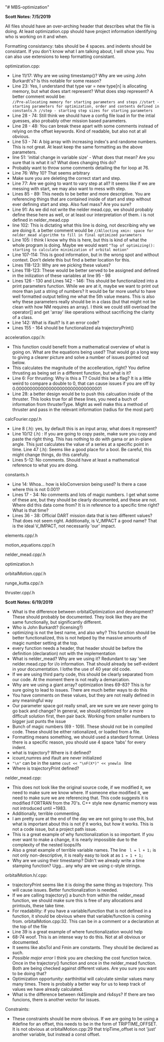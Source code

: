 "# MBS-optimization" 

**Scott Notes: 7/5/2019**

All files should have an over-arching header that describes what the file is doing. At least optimization.cpp should have project information identifying who is working on it and when.

Formatting consistancy: tabs should be 4 spaces. and indents should be consistant. If you don't know what I am talking about, I will show you. You can also use extensions to keep formatting consistant. 

optimization.cpp:
* Line 11/17: Why are we using timestamp()? Why are we using John Burkardt's? Is this notable for some reason?
* Line 23: Yes, I understand that type var = new type[n] is allocating memory, but what does start represent? What does step represent?
A better comment would be:  
`//Pre-allocating memory for starting parameters and steps
//start - starting parameters for optimization, order and contents defined in constants.h
//step - starting step sizes for starting parameters`  
* Line 28 - 74: Still think we should have a config file load in for the intial guesses, also probably other mission based parameters.
* Line 28 - 48: You can break these apart with some comments instead of relying on the offset keywords. Kind of readable, but also not at all obvious.
* Line 53 - 74: A big array with increasing index's and randome numbers. This is not great. At least keep the same formatting as the above parameters.
* line 51: 'initial change in variable size' - What does that mean? Are you sure that is what it is? What does changing this do?
* Probably want to throw some comments detailing the for loop at 76.
* Line 76: Why 10? That seems arbitrary
* Make sure you are deleting the correct start and step.
* Line 77: Are we going to want to vary step at all? It seems like if we are messing with start, we may also want to mess with step.
* Lines 85 - 89: This needs to be better and more descriptive. You are referencing things that are contained inside of start and step without ever defining start and step. Also fuel mass? Are you sure?
* Line 91: As we did not write the nelder mead.cpp, we should probably define these here as well, or at least our interpretation of them. i is not defined in nelder_mead.cpp
* line 102: This is dictating what this line is doing, not describing why we are doing it. a better comment would be `//Allocting xmin: space for nelder_mead algorithm to fill in final optimized parameters`
* Line 105: I think I know why this is here, but this is kind of what the whole program is doing. Maybe we would want `"Top of optimizing(): starting to calculate minimization of orbital motion"`
* Line 107-114: This is good information, but in the wrong spot and without context. Don't delete this but find a better location for this.
* Lines 118-123: Why are we picking these values?
* Lines 118-123: These would be better served to be assigned and defined in the inilization of these variables at line 95 - 98
* Lines 126 - 130 and Lines 142 - 146: This should be functionalized into a print parameters function. While we are at it, maybe we want to print out more than just a string of numbers? It would be far more useful to have well formatted output telling me what the 5th value means. This is also why these parameters really should be in a class (but that might not be clean with how NM requires an array). I think we could still overload the operator[] and get 'array' like operations without sacrificing the clarity of a class.
* Line 142: What is ifault? Is it an error code?
* Lines 155 - 164 should be functionalized ala trajectoryPrint()

acceleration.cpp/.h:
* This function could benefit from a mathematical overview of what is going on. What are the equations being used? That would go a long way to giving a clearer picture and solve a number of issues pointed out below.
* This calculates the magnitude of the accelleration, right? You define thrusting as being set in a different function, but what is it? 
* Line 6: For thrusting: Why is this a T? Could this be a flag? It is a little weird to compare a double to 0, that can cause issues if you are off by 0.00000000000000000000000000000001
* Line 28: a better design would be to push this calcuation inside of the thruster. This looks true for all these lines, you need a buch of information from thrusterType. Might as well make this a method of thruster and pass in the relevant information (radius for the most part)

calcFourier.cpp/.h
* Line 8 (.h): yes, by default this is an input array, what does it represent?
* Line 10/12 (.h) : If you are going to copy paste, make sure you copy and paste the right thing. This has nothing to do with gama or an in-plane angle. This just calculates the value of a series at a specific point in time.
Line 47 (.h): Seems like a good place for a bool. Be careful, this might change things, do this carefully.
* Lines 5-12: No comments. Should have at least a mathematical reference to what you are doing.

constants.h
* Line 14: Whoa... how is kiloConversion being used? Is there a case where this is not 0.001?
* Lines 17 - 34: No comments and lots of magic numbers. I get what some of these are, but they should be clearly documented, and these are not. Where did this data come from? It is in reference to a specific time right? What is that time?
* Lines 36 - 38: Official DART mission data that is two different values? That does not seem right. Additionally, is V_IMPACT a good name? That is the ideal V_IMPACT, not necessarily 'our' impact.

elements.cpp/.h

motion_equations.cpp/.h

nelder_mead.cpp/.h

optimization.h

orbitalMotion.cpp/.h

runge_kutta.cpp/.h

thruster.cpp/.h






**Scott Notes: 6/19/2019**
* What is the difference between orbitalOptimization and development? These should probably be documented. They look like they are the same functionally, but significantly different.  
* Who is John Burkardt? (licensing?)
* optimizing is not the best name, and also why? This function should be better functionalized, this is not helped by the massive amounts of magic number setting at the top.
* every function needs a header, that header should be before the definition (declaration) not with the implementation
* What is nelder_mead? Why are we using it? Redundant to say 'see nelder.mead.cpp for i/o information. That should already be self-evident in your documentation. I lothe the use of 40 year old code.
* If we are using third party code, this should be clearly separated from our code. At the moment there is not really a demarcation.
* Why are we using a giant array? optimization lines 69-83? This is for sure going to lead to issues. There are much better ways to do this
* You have comments on these values, but they are not really defined in any meaningful way
* Our parameter space got really small, are we sure we are never going to go back and change? In general, we should optimized for a more difficult solution first, then pair back. Working from smaller numbers to bigger just punts the issue
* Bunch of magic numbers (69 - 109). These should not be in compiled code. These should be either rationalized, or loaded from a file.
* Formatting means something, we should used a standard format. Unless there is a specific reason, you should use 4 space 'tabs' for every indent.
* what is trajectory? Where is it defined?
* icount,numres and ifault are never initialized
* `"\n"` can be in the same `cout << "\nF(X*)" << ynewlo ` line  
 * Where is trajectoryPrint defined?  

 nelder_mead.cpp:  
 * This does not look like the original source code, if we modified it, we need to make sure we know where. If someone else modified it, we need to make sure we are referencing that. This code suggests it is modified FORTRAN from the 70's. C++ style new dynamic memory was not introduced until ~1983.
 * Additionally, terrible commenting.
 * I am pretty sure at the end of the day we are not going to use this, but what is important about this is not *if* it works, but *how* it works. This is not a code issue, but a project path issue. 
 * This is a great example of why functionalization is so important. If you ever want to make a change, it is nearly impossible due to the complexity of the nested loops/ifs
 * Also a great example of terrible variable names. The line ` l = l + 1;` is not only non-descriptive, it is really easy to look at as `1 = 1 + 1;`
* Why are we using their timestamp? Didn't we already write a time stamping function? Ugg... any why are we using c-style strings.

 orbitalMotion.h/.cpp: 

* trajectoryPrint seems like it is doing the same thing as trajectory. This will cause issues. Better functionalization is needed.
* If we are calling trajectory() a bunch from within the nelder_mead function, we should make sure this is free of any allocations and printouts, these take time.
* For readability: if you have a variable/function that is not defined in a function, it should be obvious where that variable/function is coming from. orbitalMotion.cpp:32. This can be in a comment or a declaration at the top of the file
* Line 39 is a great example of where functionalization would help
* 68-74 woof. This is an intense way to do this. Not at all obvious or documented.
* It seems like absTol and Fmin are constants. They should be declared as such.
* *Possible major error* I think you are checking the cost function twice. Once in the trajectory() function and once in the nelder_mead function. Both are being checked against different values. Are you sure you want to be doing that?
* Optimization opportunity: earthInitial will calculate similar values many many times. There is probably a better way for us to keep track of values we have already calculated.
* What is the difference between rk4Simple and rk4sys? If there are two funcions, there is another vector for issues.

Constraints:
* These constraints should be more obvious. If we are going to be using a #define for an offset, this needs to be in the form of TRIPTIME_OFFSET. It is not obvious at orbitalMotion.cpp:29 that tripTime_offset is not 'just' another variable, but instead a const offset.







